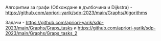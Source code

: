 Алгоритми за графи (Обхождане в дълбочина и Dijkstra) - https://github.com/apriori-yarik/sdp-2023/main/Graphs/Algorithms 

Задачи - https://github.com/apriori-yarik/sdp-2023/main/Graphs/Graps_tasks 
и
https://github.com/apriori-yarik/sdp-2023/main/Graphs/Graps_tasks_2 
